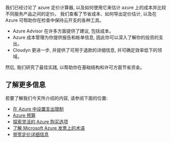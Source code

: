 我们已经讨论了 azure 定价计算器, 以及如何使用它来估计 azure 上的成本并比较不同服务产品之间的定价。 我们查看了节省成本、如何导出定价估计, 以及在 Azure 可帮助你在检查中保持云开支的各种工具。

- Azure Advisor 在许多方面提供了建议, 包括成本。
- Azure 成本管理为你提供报告和帐单信息, 因此你可以深入了解你的投资的支出。
- Cloudyn 更进一步, 并提供了可用于退款的详细信息, 并可确定效率低下的领域。

然后, 我们研究了最佳实践, 以帮助你在基础结构和许可方面节省资金。

## <a name="learn-more"></a>了解更多信息
若要了解我们今天所介绍的内容, 请参阅下面的位置:

- [在 Azure 中设置支出限制](https://docs.microsoft.com/azure/billing/billing-spending-limit)
- [Azure 预算](https://docs.microsoft.com/azure/billing/billing-cost-management-budget-scenario)
- [探索灵活的 Azure 购买选项](https://azure.microsoft.com/en-us/pricing/purchase-options/)
- [了解 Microsoft Azure 发票上的术语](https://docs.microsoft.com/azure/billing/billing-understand-your-invoice)
- [带宽定价详细信息](https://azure.microsoft.com/en-us/pricing/details/bandwidth/)